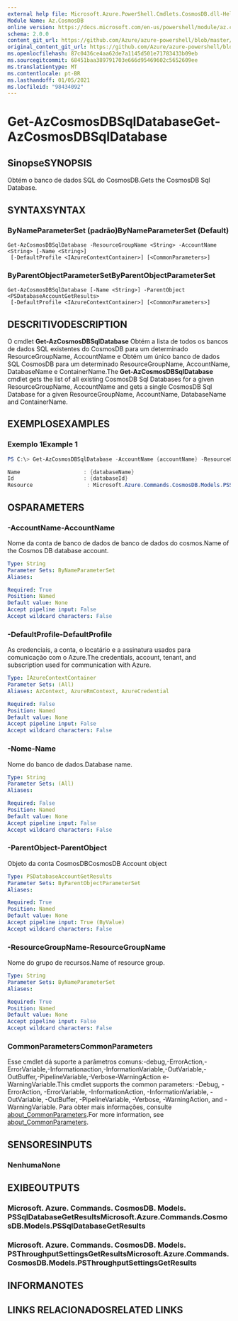 ```yaml
---
external help file: Microsoft.Azure.PowerShell.Cmdlets.CosmosDB.dll-Help.xml
Module Name: Az.CosmosDB
online version: https://docs.microsoft.com/en-us/powershell/module/az.cosmosdb/get-azcosmosdbsqldatabase
schema: 2.0.0
content_git_url: https://github.com/Azure/azure-powershell/blob/master/src/CosmosDB/CosmosDB/help/Get-AzCosmosDBSqlDatabase.md
original_content_git_url: https://github.com/Azure/azure-powershell/blob/master/src/CosmosDB/CosmosDB/help/Get-AzCosmosDBSqlDatabase.md
ms.openlocfilehash: 87c0436ce4aa62de7a1145d501e71783433b09eb
ms.sourcegitcommit: 68451baa389791703e666d95469602c5652609ee
ms.translationtype: MT
ms.contentlocale: pt-BR
ms.lasthandoff: 01/05/2021
ms.locfileid: "98434092"
---
```

# <span data-ttu-id="67e84-101">Get-AzCosmosDBSqlDatabase</span><span class="sxs-lookup"><span data-stu-id="67e84-101">Get-AzCosmosDBSqlDatabase</span></span>

## <span data-ttu-id="67e84-102">Sinopse</span><span class="sxs-lookup"><span data-stu-id="67e84-102">SYNOPSIS</span></span>
<span data-ttu-id="67e84-103">Obtém o banco de dados SQL do CosmosDB.</span><span class="sxs-lookup"><span data-stu-id="67e84-103">Gets the CosmosDB Sql Database.</span></span>

## <span data-ttu-id="67e84-104">SYNTAX</span><span class="sxs-lookup"><span data-stu-id="67e84-104">SYNTAX</span></span>

### <span data-ttu-id="67e84-105">ByNameParameterSet (padrão)</span><span class="sxs-lookup"><span data-stu-id="67e84-105">ByNameParameterSet (Default)</span></span>
```
Get-AzCosmosDBSqlDatabase -ResourceGroupName <String> -AccountName <String> [-Name <String>]
 [-DefaultProfile <IAzureContextContainer>] [<CommonParameters>]
```

### <span data-ttu-id="67e84-106">ByParentObjectParameterSet</span><span class="sxs-lookup"><span data-stu-id="67e84-106">ByParentObjectParameterSet</span></span>
```
Get-AzCosmosDBSqlDatabase [-Name <String>] -ParentObject <PSDatabaseAccountGetResults>
 [-DefaultProfile <IAzureContextContainer>] [<CommonParameters>]
```

## <span data-ttu-id="67e84-107">DESCRITIVO</span><span class="sxs-lookup"><span data-stu-id="67e84-107">DESCRIPTION</span></span>
<span data-ttu-id="67e84-108">O cmdlet **Get-AzCosmosDBSqlDatabase** Obtém a lista de todos os bancos de dados SQL existentes do CosmosDB para um determinado ResourceGroupName, AccountName e Obtém um único banco de dados SQL CosmosDB para um determinado ResourceGroupName, AccountName, DatabaseName e ContainerName.</span><span class="sxs-lookup"><span data-stu-id="67e84-108">The **Get-AzCosmosDBSqlDatabase** cmdlet gets the list of all existing CosmosDB Sql Databases for a given ResourceGroupName, AccountName and gets a single CosmosDB Sql Database for a given ResourceGroupName, AccountName, DatabaseName and ContainerName.</span></span>

## <span data-ttu-id="67e84-109">EXEMPLOS</span><span class="sxs-lookup"><span data-stu-id="67e84-109">EXAMPLES</span></span>

### <span data-ttu-id="67e84-110">Exemplo 1</span><span class="sxs-lookup"><span data-stu-id="67e84-110">Example 1</span></span>
```powershell
PS C:\> Get-AzCosmosDBSqlDatabase -AccountName {accountName} -ResourceGroupName {resourceGroupName} -Name {databaseName}

Name                    : {databaseName}
Id                      : {databaseId}
Resource                 : Microsoft.Azure.Commands.CosmosDB.Models.PSSqlDatabaseGetPropertiesResource
```

## <span data-ttu-id="67e84-111">OS</span><span class="sxs-lookup"><span data-stu-id="67e84-111">PARAMETERS</span></span>

### <span data-ttu-id="67e84-112">-AccountName</span><span class="sxs-lookup"><span data-stu-id="67e84-112">-AccountName</span></span>
<span data-ttu-id="67e84-113">Nome da conta de banco de dados de banco de dados do cosmos.</span><span class="sxs-lookup"><span data-stu-id="67e84-113">Name of the Cosmos DB database account.</span></span>

```yaml
Type: String
Parameter Sets: ByNameParameterSet
Aliases:

Required: True
Position: Named
Default value: None
Accept pipeline input: False
Accept wildcard characters: False
```

### <span data-ttu-id="67e84-114">-DefaultProfile</span><span class="sxs-lookup"><span data-stu-id="67e84-114">-DefaultProfile</span></span>
<span data-ttu-id="67e84-115">As credenciais, a conta, o locatário e a assinatura usados para comunicação com o Azure.</span><span class="sxs-lookup"><span data-stu-id="67e84-115">The credentials, account, tenant, and subscription used for communication with Azure.</span></span>

```yaml
Type: IAzureContextContainer
Parameter Sets: (All)
Aliases: AzContext, AzureRmContext, AzureCredential

Required: False
Position: Named
Default value: None
Accept pipeline input: False
Accept wildcard characters: False
```

### <span data-ttu-id="67e84-116">-Nome</span><span class="sxs-lookup"><span data-stu-id="67e84-116">-Name</span></span>
<span data-ttu-id="67e84-117">Nome do banco de dados.</span><span class="sxs-lookup"><span data-stu-id="67e84-117">Database name.</span></span>

```yaml
Type: String
Parameter Sets: (All)
Aliases:

Required: False
Position: Named
Default value: None
Accept pipeline input: False
Accept wildcard characters: False
```

### <span data-ttu-id="67e84-118">-ParentObject</span><span class="sxs-lookup"><span data-stu-id="67e84-118">-ParentObject</span></span>
<span data-ttu-id="67e84-119">Objeto da conta CosmosDB</span><span class="sxs-lookup"><span data-stu-id="67e84-119">CosmosDB Account object</span></span>

```yaml
Type: PSDatabaseAccountGetResults
Parameter Sets: ByParentObjectParameterSet
Aliases:

Required: True
Position: Named
Default value: None
Accept pipeline input: True (ByValue)
Accept wildcard characters: False
```

### <span data-ttu-id="67e84-120">-ResourceGroupName</span><span class="sxs-lookup"><span data-stu-id="67e84-120">-ResourceGroupName</span></span>
<span data-ttu-id="67e84-121">Nome do grupo de recursos.</span><span class="sxs-lookup"><span data-stu-id="67e84-121">Name of resource group.</span></span>

```yaml
Type: String
Parameter Sets: ByNameParameterSet
Aliases:

Required: True
Position: Named
Default value: None
Accept pipeline input: False
Accept wildcard characters: False
```

### <span data-ttu-id="67e84-122">CommonParameters</span><span class="sxs-lookup"><span data-stu-id="67e84-122">CommonParameters</span></span>
<span data-ttu-id="67e84-123">Esse cmdlet dá suporte a parâmetros comuns:-debug,-ErrorAction,-ErrorVariable,-Informationaction,-InformationVariable,-OutVariable,-OutBuffer,-PipelineVariable,-Verbose-WarningAction e-WarningVariable.</span><span class="sxs-lookup"><span data-stu-id="67e84-123">This cmdlet supports the common parameters: -Debug, -ErrorAction, -ErrorVariable, -InformationAction, -InformationVariable, -OutVariable, -OutBuffer, -PipelineVariable, -Verbose, -WarningAction, and -WarningVariable.</span></span> <span data-ttu-id="67e84-124">Para obter mais informações, consulte [about_CommonParameters](http://go.microsoft.com/fwlink/?LinkID=113216).</span><span class="sxs-lookup"><span data-stu-id="67e84-124">For more information, see [about_CommonParameters](http://go.microsoft.com/fwlink/?LinkID=113216).</span></span>

## <span data-ttu-id="67e84-125">SENSORES</span><span class="sxs-lookup"><span data-stu-id="67e84-125">INPUTS</span></span>

### <span data-ttu-id="67e84-126">Nenhuma</span><span class="sxs-lookup"><span data-stu-id="67e84-126">None</span></span>

## <span data-ttu-id="67e84-127">EXIBE</span><span class="sxs-lookup"><span data-stu-id="67e84-127">OUTPUTS</span></span>

### <span data-ttu-id="67e84-128">Microsoft. Azure. Commands. CosmosDB. Models. PSSqlDatabaseGetResults</span><span class="sxs-lookup"><span data-stu-id="67e84-128">Microsoft.Azure.Commands.CosmosDB.Models.PSSqlDatabaseGetResults</span></span>

### <span data-ttu-id="67e84-129">Microsoft. Azure. Commands. CosmosDB. Models. PSThroughputSettingsGetResults</span><span class="sxs-lookup"><span data-stu-id="67e84-129">Microsoft.Azure.Commands.CosmosDB.Models.PSThroughputSettingsGetResults</span></span>

## <span data-ttu-id="67e84-130">INFORMA</span><span class="sxs-lookup"><span data-stu-id="67e84-130">NOTES</span></span>

## <span data-ttu-id="67e84-131">LINKS RELACIONADOS</span><span class="sxs-lookup"><span data-stu-id="67e84-131">RELATED LINKS</span></span>
